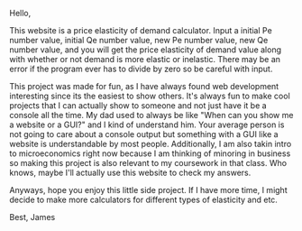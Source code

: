 Hello,

This website is a price elasticity of demand calculator. Input a initial Pe number value, initial Qe number value, new Pe number value, new Qe number value, and you will get the price elasticity of demand value along with whether or not demand is more elastic or inelastic. There may be an error if the program ever has to divide by zero so be careful with input. 

This project was made for fun, as I have always found web development interesting since its the easiest to show others. It's always fun to make cool projects that I can actually show to someone and not just have it be a console all the time. My dad used to always be like "When can you show me a website or a GUI?" and I kind of understand him. Your average person is not going to care about a console output but something with a GUI like a website is understandable by most people. Additionally, I am also takin intro to microeconomics right now because I am thinking of minoring in business so making this project is also relevant to my coursework in that class. Who knows, maybe I'll actually use this website to check my answers. 

Anyways, hope you enjoy this little side project. If I have more time, I might decide to make more calculators for different types of elasticity and etc.

Best,
James
